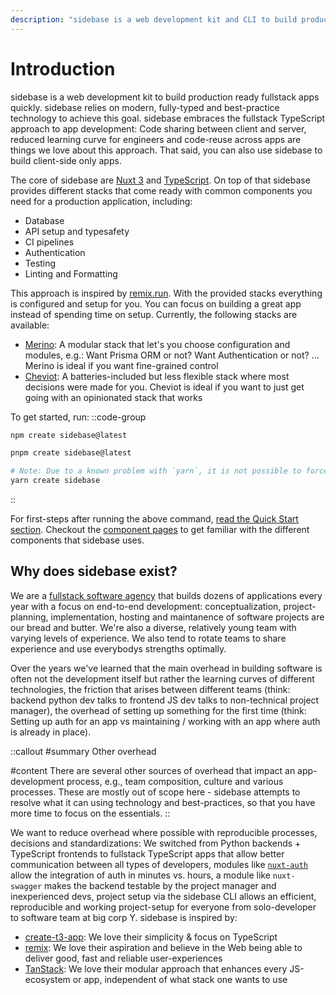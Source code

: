 ```yaml
---
description: "sidebase is a web development kit and CLI to build production ready fullstack apps quickly. This page offers a broad introduction of the CLI."
---
```

# Introduction

sidebase is a web development kit to build production ready fullstack apps quickly. sidebase relies on modern, fully-typed and best-practice technology to achieve this goal. sidebase embraces the fullstack TypeScript approach to app development: Code sharing between client and server, reduced learning curve for engineers and code-reuse across apps are things we love about this approach. That said, you can also use sidebase to build client-side only apps.

The core of sidebase are [Nuxt 3](https://nuxt.com/) and [TypeScript](https://www.typescriptlang.org/). On top of that sidebase provides different stacks that come ready with common components you need for a production application, including:
- Database
- API setup and typesafety
- CI pipelines
- Authentication
- Testing
- Linting and Formatting

This approach is inspired by [remix.run](https://remix.run). With the provided stacks everything is configured and setup for you. You can focus on building a great app instead of spending time on setup. Currently, the following stacks are available:
- [Merino](/sidebase/welcome/stacks#merino): A modular stack that let's you choose configuration and modules, e.g.: Want Prisma ORM or not? Want Authentication or not? ... Merino is ideal if you want fine-grained control
- [Cheviot](/sidebase/welcome/stacks#cheviot): A batteries-included but less flexible stack where most decisions were made for you. Cheviot is ideal if you want to just get going with an opinionated stack that works

To get started, run:
::code-group
```bash [npm]
npm create sidebase@latest
```
```bash [pnpm]
pnpm create sidebase@latest
```
```bash [yarn]
# Note: Due to a known problem with `yarn`, it is not possible to force yarn to always use `@latest`: https://github.com/yarnpkg/yarn/issues/6587
yarn create sidebase
```
::

For first-steps after running the above command, [read the Quick Start section](/sidebase/welcome/quick-start#first-steps). Checkout the [component pages](/sidebase/components) to get familiar with the different components that sidebase uses.

## Why does sidebase exist?

We are a [fullstack software agency](https://github.com/sidestream-tech) that builds dozens of applications every year with a focus on end-to-end development: conceptualization, project-planning, implementation, hosting and maintanence of software projects are our bread and butter. We're also a diverse, relatively young team with varying levels of experience. We also tend to rotate teams to share experience and use everybodys strengths optimally.

Over the years we've learned that the main overhead in building software is often not the development itself but rather the learning curves of different technologies, the friction that arises between different teams (think: backend python dev talks to frontend JS dev talks to non-technical project manager), the overhead of setting up something for the first time (think: Setting up auth for an app vs maintaining / working with an app where auth is already in place).

::callout
#summary
Other overhead

#content
There are several other sources of overhead that impact an app-development process, e.g., team composition, culture and various processes. These are mostly out of scope here - sidebase attempts to resolve what it can using technology and best-practices, so that you have more time to focus on the essentials.
::

We want to reduce overhead where possible with reproducible processes, decisions and standardizations: We switched from Python backends + TypeScript frontends to fullstack TypeScript apps that allow better communication between all types of developers, modules like [`nuxt-auth`](/nuxt-auth) allow the integration of auth in minutes vs. hours, a module like `nuxt-swagger` makes the backend testable by the project manager and inexperienced devs, project setup via the sidebase CLI allows an efficient, reproducible and working project-setup for everyone from solo-developer to software team at big corp Y. sidebase is inspired by:
- [create-t3-app](https://create.t3.gg/): We love their simplicity & focus on TypeScript
- [remix](https://remix.run/): We love their aspiration and believe in the Web being able to deliver good, fast and reliable user-experiences
- [TanStack](https://tanstack.com/): We love their modular approach that enhances every JS-ecosystem or app, independent of what stack one wants to use
